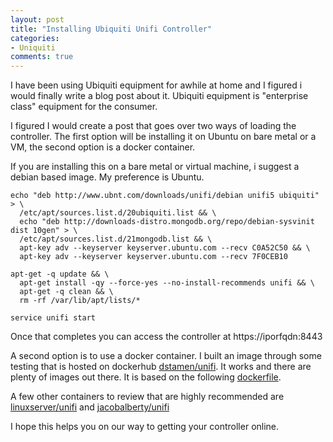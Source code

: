```yaml
---
layout: post
title: "Installing Ubiquiti Unifi Controller"
categories:
- Uniquiti
comments: true
---
```

I have been using Ubiquiti equipment for awhile at home and I figured i would finally write a blog post about it. Ubiquiti equipment is "enterprise class" equipment for the consumer.

I figured I would create a post that goes over two ways of loading the controller. The first option will be installing it on Ubuntu on bare metal or a VM, the second option is a docker container.

If you are installing this on a bare metal or virtual machine, i suggest a debian based image. My preference is Ubuntu.

```
echo "deb http://www.ubnt.com/downloads/unifi/debian unifi5 ubiquiti" > \
  /etc/apt/sources.list.d/20ubiquiti.list && \
  echo "deb http://downloads-distro.mongodb.org/repo/debian-sysvinit dist 10gen" > \
  /etc/apt/sources.list.d/21mongodb.list && \
  apt-key adv --keyserver keyserver.ubuntu.com --recv C0A52C50 && \
  apt-key adv --keyserver keyserver.ubuntu.com --recv 7F0CEB10

apt-get -q update && \
  apt-get install -qy --force-yes --no-install-recommends unifi && \
  apt-get -q clean && \
  rm -rf /var/lib/apt/lists/*

service unifi start
```

Once that completes you can access the controller at https://iporfqdn:8443

A second option is to use a docker container. I built an image through some testing that is hosted on dockerhub [dstamen/unifi](https://hub.docker.com/r/dstamen/unifi/). It works and there are plenty of images out there. It is based on the following [dockerfile](https://github.com/dstamen/unifi/blob/master/Dockerfile).

A few other containers to review that are highly recommended are [linuxserver/unifi](https://hub.docker.com/r/linuxserver/unifi/) and [jacobalberty/unifi](https://hub.docker.com/r/jacobalberty/unifi/)

I hope this helps you on our way to getting your controller online.

